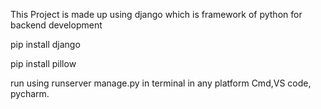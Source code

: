 This Project is made up using django which is framework of python for backend development

pip install django

pip install pillow

run using runserver manage.py in terminal in any platform Cmd,VS code, pycharm.
